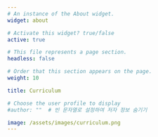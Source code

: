 ```yaml
---
# An instance of the About widget.
widget: about

# Activate this widget? true/false
active: true

# This file represents a page section.
headless: false

# Order that this section appears on the page.
weight: 10

title: Curriculum

# Choose the user profile to display
#author: ""  # 빈 문자열로 설정하여 저자 정보 숨기기

image: /assets/images/curriculum.png
---
```

